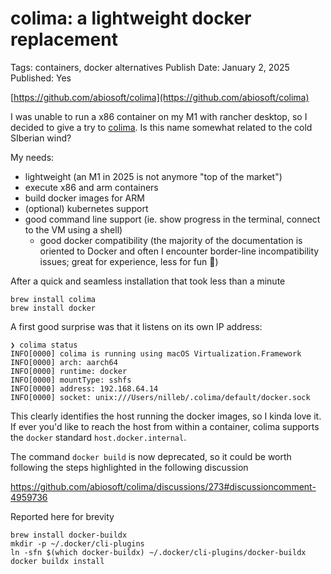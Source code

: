 # colima:  a lightweight docker replacement

Tags: containers, docker alternatives
Publish Date: January 2, 2025
Published: Yes

[https://github.com/abiosoft/colima](https://github.com/abiosoft/colima)

I was unable to run a x86 container on my M1 with rancher desktop, so I decided to give a try to [colima](https://github.com/abiosoft/colima). Is this name somewhat related to the cold SIberian wind?

My needs:

- lightweight (an M1 in 2025 is not anymore "top of the market")
- execute x86 and arm containers
- build docker images for ARM
- (optional) kubernetes support
- good command line support (ie. show progress in the terminal, connect to the VM using a shell)
    - good docker compatibility (the majority of the documentation is oriented to Docker and often I encounter border-line incompatibility issues; great for experience, less for fun 🙂)

After a quick and seamless installation that took less than a minute

```shell
brew install colima
brew install docker
```

A first good surprise was that it listens on its own IP address:

```shell
❯ colima status
INFO[0000] colima is running using macOS Virtualization.Framework 
INFO[0000] arch: aarch64                                
INFO[0000] runtime: docker                              
INFO[0000] mountType: sshfs                             
INFO[0000] address: 192.168.64.14                       
INFO[0000] socket: unix:///Users/nilleb/.colima/default/docker.sock 

```

This clearly identifies the host running the docker images, so I kinda love it. If ever you'd like to reach the host from within a container, colima supports the `docker` standard `host.docker.internal`.

The command `docker build` is now deprecated, so it could be worth following the steps highlighted in the following discussion

https://github.com/abiosoft/colima/discussions/273#discussioncomment-4959736

Reported here for brevity

```shell
brew install docker-buildx
mkdir -p ~/.docker/cli-plugins
ln -sfn $(which docker-buildx) ~/.docker/cli-plugins/docker-buildx
docker buildx install 
```

